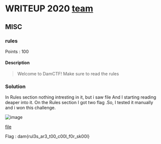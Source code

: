 # WRITEUP 2020 [team](https://ctftime.org/team/135396) 

## MISC 
### rules
Points : 100

#### Description
> Welcome to DamCTF! Make sure to read the rules

### Solution

 In Rules section nothing intresting in it, but i saw file And I starting reading deaper into it. 
 On the Rules section I got two flag .So, I tested it manually and i won this challenge.  
 
 ![image](https://raw.githubusercontent.com/lightningsarp/CTF-Players/master/DAM%20CTF%202020/files/Screenshot%20from%202020-10-12%2018-46-48.png)
 
 [file](https://github.com/lightningsarp/CTF-Players/blob/master/DAM%20CTF%202020/files/DamCTF%202020%20Rules%20%2B%20Details%20-%20Google%20Docs.pdf)
 
 Flag : dam{rul3s_ar3_t00_c00l_f0r_sk00l}
